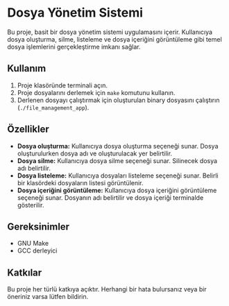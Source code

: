 # Dosya Yönetim Sistemi

Bu proje, basit bir dosya yönetim sistemi uygulamasını içerir. Kullanıcıya dosya oluşturma, silme, listeleme ve dosya içeriğini görüntüleme gibi temel dosya işlemlerini gerçekleştirme imkanı sağlar.

## Kullanım

1. Proje klasöründe terminali açın.
2. Proje dosyalarını derlemek için `make` komutunu kullanın.
3. Derlenen dosyayı çalıştırmak için oluşturulan binary dosyasını çalıştırın (`./file_management_app`).

## Özellikler

- **Dosya oluşturma:** Kullanıcıya dosya oluşturma seçeneği sunar. Dosya oluşturulurken dosya adı ve oluşturulacak yer belirtilir.
- **Dosya silme:** Kullanıcıya dosya silme seçeneği sunar. Silinecek dosya adı belirtilir.
- **Dosya listeleme:** Kullanıcıya dosyaları listeleme seçeneği sunar. Belirli bir klasördeki dosyaların listesi görüntülenir.
- **Dosya içeriğini görüntüleme:** Kullanıcıya dosya içeriğini görüntüleme seçeneği sunar. Dosyanın adı belirtilir ve dosya içeriği terminalde gösterilir.

## Gereksinimler

- GNU Make
- GCC derleyici

## Katkılar

Bu proje her türlü katkıya açıktır. Herhangi bir hata bulursanız veya bir öneriniz varsa lütfen bildirin.

